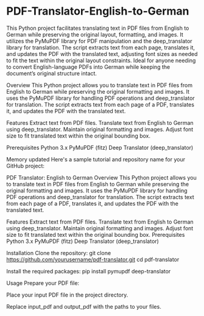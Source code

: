 # PDF-Translator-English-to-German
This Python project facilitates translating text in PDF files from English to German while preserving the original layout, formatting, and images. It utilizes the PyMuPDF library for PDF manipulation and the deep_translator library for translation. The script extracts text from each page, translates it, and updates the PDF with the translated text, adjusting font sizes as needed to fit the text within the original layout constraints. Ideal for anyone needing to convert English-language PDFs into German while keeping the document’s original structure intact.

Overview
This Python project allows you to translate text in PDF files from English to German while preserving the original formatting and images. It uses the PyMuPDF library for handling PDF operations and deep_translator for translation. The script extracts text from each page of a PDF, translates it, and updates the PDF with the translated text.

Features
Extract text from PDF files.
Translate text from English to German using deep_translator.
Maintain original formatting and images.
Adjust font size to fit translated text within the original bounding box.

Prerequisites
Python 3.x
PyMuPDF (fitz)
Deep Translator (deep_translator)

Memory updated
Here's a sample tutorial and repository name for your GitHub project:

PDF Translator: English to German
Overview
This Python project allows you to translate text in PDF files from English to German while preserving the original formatting and images. It uses the PyMuPDF library for handling PDF operations and deep_translator for translation. The script extracts text from each page of a PDF, translates it, and updates the PDF with the translated text.

Features
Extract text from PDF files.
Translate text from English to German using deep_translator.
Maintain original formatting and images.
Adjust font size to fit translated text within the original bounding box.
Prerequisites
Python 3.x
PyMuPDF (fitz)
Deep Translator (deep_translator)

Installation
Clone the repository: 
git clone https://github.com/yourusername/pdf-translator.git
cd pdf-translator

Install the required packages:
pip install pymupdf deep-translator

Usage
Prepare your PDF file:

Place your input PDF file in the project directory.

Replace input_pdf and output_pdf with the paths to your files.

